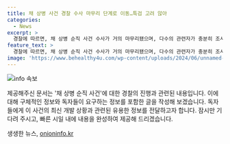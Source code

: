 ```yaml
---
title: 채 상병 사건 경찰 수사 마무리 단계로 이동…특검 고려 않아
categories:
  - News
excerpt: >
  경찰에 따르면, 채 상병 순직 사건 수사가 거의 마무리됐으며, 다수의 관련자가 충분히 조사되었다고 밝혔다. 우 국수본부장은 사법처리 대상자별로 적용할 혐의 등을 검토 중이며, 채상병 특검법 추진과 관련해서는 정치적 수사가 아니라고 주장했다. 경북경찰청은 전담수사팀을 구성하여 수사를 진행 중이며, 총 65명을 조사하고 압수물 분석과 현장 감식을 진행했다. 이에 대한 국회의 처리 방향은 민주당과 국민의힘 간에 이견이 있다.
feature_text: >
  경찰에 따르면, 채 상병 순직 사건 수사가 거의 마무리됐으며, 다수의 관련자가 충분히 조사되었다고 밝혔다. 우 국수본부장은 사법처리 대상자별로 적용할 혐의 등을 검토 중이며, 채상병 특검법 추진과 관련해서는 정치적 수사가 아니라고 주장했다. 경북경찰청은 전담수사팀을 구성하여 수사를 진행 중이며, 총 65명을 조사하고 압수물 분석과 현장 감식을 진행했다. 이에 대한 국회의 처리 방향은 민주당과 국민의힘 간에 이견이 있다.
image: 'https://www.behealthy4u.com/wp-content/uploads/2024/06/unnamed-file.png'
---
```


<p><img src="https://www.behealthy4u.com/wp-content/uploads/2024/06/unnamed-file.png" alt="info 속보" /></p>

<p>제공해주신 문서는 '채 상병 순직 사건'에 대한 경찰의 진행과 관련된 내용입니다. 이에 대해 구체적인 정보와 독자들이 요구하는 정보를 포함한 글을 작성해 보겠습니다. 독자들에게 이 사건의 최신 개발 상황과 관련된 유용한 정보를 전달하고자 합니다. 잠시만 기다려 주시고, 빠른 시일 내에 내용을 완성하여 제공해 드리겠습니다.</p>
생생한 뉴스, <a href="https://onioninfo.kr" rel="dofollow">onioninfo.kr</a>


